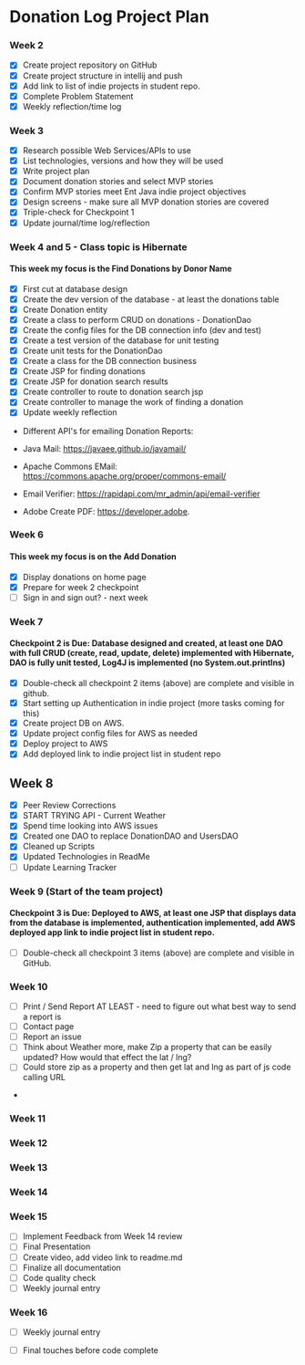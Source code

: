 # Donation Log Project Plan

### Week 2
- [X] Create project repository on GitHub
- [X] Create project structure in intellij and push
- [X] Add link to list of indie projects in student repo.
- [X] Complete Problem Statement
- [X] Weekly reflection/time log

### Week 3
- [X] Research possible Web Services/APIs to use
- [X] List technologies, versions and how they will be used
- [X] Write project plan
- [X] Document donation stories and select MVP stories
- [X] Confirm MVP stories meet Ent Java indie project objectives
- [X] Design screens - make sure all MVP donation stories are covered
- [X] Triple-check for Checkpoint 1
- [X] Update journal/time log/reflection

### Week 4 and 5 - Class topic is Hibernate
#### This week my focus is the Find Donations by Donor Name
- [X] First cut at database design
- [X] Create the dev version of the database - at least the donations table
- [X] Create Donation entity 
- [X] Create a class to perform CRUD on donations - DonationDao
- [X] Create the config files for the DB connection info (dev and test)
- [X] Create a test version of the database for unit testing
- [X] Create unit tests for the DonationDao
- [X] Create a class for the DB connection business
- [X] Create JSP for finding donations
- [X] Create JSP for donation search results
- [X] Create controller to route to donation search jsp
- [x] Create controller to manage the work of finding a donation
- [x] Update weekly reflection
- 
  Different API's for emailing Donation Reports:

-   Java Mail: https://javaee.github.io/javamail/
-   Apache Commons EMail: https://commons.apache.org/proper/commons-email/
-   Email Verifier: https://rapidapi.com/mr_admin/api/email-verifier
-   Adobe Create PDF: https://developer.adobe.

### Week 6
#### This week my focus is on the Add Donation
- [X] Display donations on home page
- [X] Prepare for week 2 checkpoint
- [ ] Sign in and sign out? - next week

### Week 7
#### Checkpoint 2 is Due: Database designed and created, at least one DAO with full CRUD (create, read, update, delete) implemented with Hibernate, DAO is fully unit tested, Log4J is implemented (no System.out.printlns)

- [X] Double-check all checkpoint 2 items (above) are complete and visible in github.
- [X] Start setting up Authentication in indie project (more tasks coming for this)
- [X] Create project DB on AWS.
- [X] Update project config files for AWS as needed
- [X] Deploy project to AWS
- [X] Add deployed link to indie project list in student repo

## Week 8
- [X] Peer Review Corrections
- [X] START TRYING API - Current Weather 
- [X] Spend time looking into AWS issues
- [X] Created one DAO to replace DonationDAO and UsersDAO
- [X] Cleaned up Scripts 
- [X] Updated Technologies in ReadMe
- [ ] Update Learning Tracker

### Week 9 (Start of the team project)
#### Checkpoint 3 is Due: Deployed to AWS, at least one JSP that displays data from the database is implemented, authentication implemented, add AWS deployed app link to indie project list in student repo.
- [ ] Double-check all checkpoint 3 items (above) are complete and visible in GitHub.

### Week 10
- [ ] Print / Send Report AT LEAST - need to figure out what best way to send a report is
- [ ] Contact page
- [ ] Report an issue
- [ ] Think about Weather more, make Zip a property that can be easily updated? How would that effect the lat / lng?
- [ ] Could store zip as a property and then get lat and lng as part of js code calling URL
- 

### Week 11

### Week 12

### Week 13

### Week 14

### Week 15
- [ ] Implement Feedback from Week 14 review
- [ ] Final Presentation
- [ ] Create video, add video link to readme.md
- [ ] Finalize all documentation
- [ ] Code quality check
- [ ] Weekly journal entry

### Week 16
- [ ] Weekly journal entry
- [ ] Final touches before code complete







